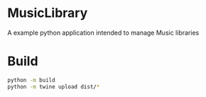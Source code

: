 # MusicLibrary

A example python application intended to manage Music libraries

# Build

```bash
python -m build
python -m twine upload dist/*
```